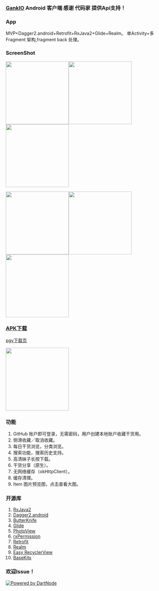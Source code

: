 ### [GankIO](http://gank.io/) Android 客户端 感谢 代码家 提供Api支持！

### App
MVP+Dagger2.android+Retrofit+RxJava2+Glide+Realm。
单Activity+多Fragment 架构,fragment back 处理。


### ScreenShot

<img src="art/1.jpeg" width="200"><img src="art/2.jpeg" width="200"><img src="art/3.jpeg" width="200">

<img src="art/4.jpeg" width="200"><img src="art/5.jpeg" width="200"><img src="art/6.jpeg" width="200">

### [APK下载](apk/app-debug.apk)

[pgy下载页](https://www.pgyer.com/bgWq)

<img src="art/pic_down_load.png" width="200">


### 功能
1. GitHub 账户即可登录，无需密码，用户创建本地账户收藏干货用。
2. 侧滑收藏／取消收藏。
3. 每日干货浏览，分类浏览。
4. 搜索功能，搜索历史支持。
5. 高清妹子长按下载。
6. 干货分享（原生）。
7. 无网络缓存（okHttpClient）。
8. 缓存清理。
9. Item 图片预览图，点击查看大图。



### 开源库
1. [RxJava2](https://github.com/ReactiveX/RxJava)
2. [Dagger2.android](https://github.com/google/dagger)
3. [ButterKnife](https://github.com/JakeWharton/butterknife)
4. [Glide](https://github.com/bumptech/glide)
5. [PhotoView](https://github.com/chrisbanes/PhotoView)
6. [rxPermission](https://github.com/tbruyelle/RxPermissions)
7. [Retrofit](https://github.com/square/retrofit)
8. [Realm](https://github.com/realm/realm-java)
9. [Easy RecyclerView](https://github.com/yangxiaobinhaoshuai/EasyRecyclerView)
10. [BaseKits](https://github.com/yangxiaobinhaoshuai/Android-BaseKits)

### 欢迎Issue！


[![Powered by DartNode](https://dartnode.com/branding/DN-Open-Source-sm.png)](https://dartnode.com "Powered by DartNode - Free VPS for Open Source")
